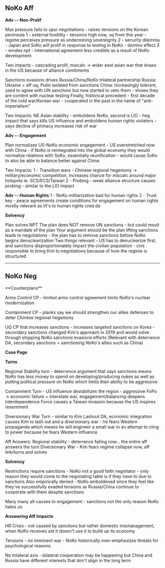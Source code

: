 
<h2> NoKo Aff </h2>

**Adv -- Non-Prolif**

Max pressure fails to spur negotiations - raises tensions on the Korean peninsula
1 - external hostility - tensions high now, uq from this year - regime perceives pressure as undermining sovereignty 
2 - security dilemma - Japan and SoKo will prolif in response to testing in NoKo - domino effect
3 - erodes npt - international agreement less credible as a result of NoKo development

Two impacts - cascading prolif, miscalc -> wider east asian war that draws in the US because of alliance comitments


Sanctions evasions drives Russia/China/NoKo trilateral partnership 
Russia: Ukraine = aff uq, Putin isolated from sanctions
China: increasingly tolerant, used to agree with UN sanctions but now started to veto them - shows they are content with nuclear testing
Finally, historical precedent - first decade of the cold war/Korean war - cooperated in the past in the name of "anti-imperialism"

Two Impacts: NE Asian stability - emboldens NoKo, second is LIO - heg impact that says kills US influence and emboldens human rights violators - says decline of primacy increases risk of war

**Adv -- Engagement**

Plan normalizes US-NoKo economic engagement - US overstretched now with China - if NoKo is reintegrated into the global economy they would normalize relations with SoKo, essentially reunification - would cause SoKo to also be able to balance better against China

Two Impacts: 
1 - Transition wars - Chinese regional hegemony -> military/economic competition, increases chance for miscalc around major hotspots ie. SCS/ECS/Taiwan
2 - Probing - weak alliance structure causes probing - similar to the LIO impact


**Adv -- Human Rights**
1 - NoKo militarization bad for human rights 
2 - Trust key - peace agreements create conditions for engagement on human rights
mostly relevant as l/t's to human rights cred da


**Solvency**

Plan solves NPT 
The plan does NOT remove UN sanctions - but could result as a mandate of the plan 
Your argument should be the plan lifting sanctions leads to negotiations - the plan has to remove sanctions before NoKo begins denuclearization
Two things relevant - US has to denuclearize first, and sanctions disproportionately impact the civilian population - civs responsible to bring Kim to negotiations because of how the regime is structured

----


<h2> NoKo Neg </h2>
**Counterplans** 

Arms Control CP - limited arms control agreement limits NoKo's nuclear modernization

Containment CP - planks say we should strengthen our allies defenses to deter Chinese regional hegemony

UQ CP that increases sanctions - increases targeted sanctions on Korea - secondary sanctions changed Kim's approach in 2019 and would solve through stopping NoKo sanctions evasions efforts
(Relevant with deterrence DA, secondary sanctions = sanctioning NoKo's allies such as China)

**Case Page**

**Turns**

Regional Stability turn - deterrence argument that says sanctions means NoKo has less money to spend on developing/producing nukes as well as putting political pressure on NoKo which limits their ability to be aggressive

Containment Turn - US influence destabilizes the region - aggressive FoPo -> economic failure + interstate war, engagement/balancing deepens interdependence
Force causes a Taiwan invasion because the US inspires resentment

Diversionary War Turn - similar to Kim Lashout DA, economic integration causes Kim to lash out and a diversionary war - he fears Western propaganda which means he will engineer a small war in an attempt to cling to power because he fears Western influence

Aff Answers:
Regional stability - deterrence failing now... the entire aff answers the turn
Diversionary War - Kim fears regime collapse now, aff link/turns and solves


**Solvency**

Restrictions require sanctions - NoKo not a good faith negotiator - only reason they would come to the negotiating table is if they have to due to sanctions
Also empirically denied - NoKo emboldened since they feel like they've successfully evaded tensions as Russia/China continue to cooperate with them despite sanctions

Many many alt causes to engagement - sanctions not the only reason NoKo hates us

**Answering Aff Impacts**

HR Crisis - not caused by sanctions but rather domestic mismanagement, when NoKo receives aid it doesn't use it to build up its economy

Tensions - no imminent war - NoKo historically over-emphasizes threats for psychological reasons

No trilateral axis - bilateral cooperation may be happening but China and Russia have different interests that don't align in the long term

